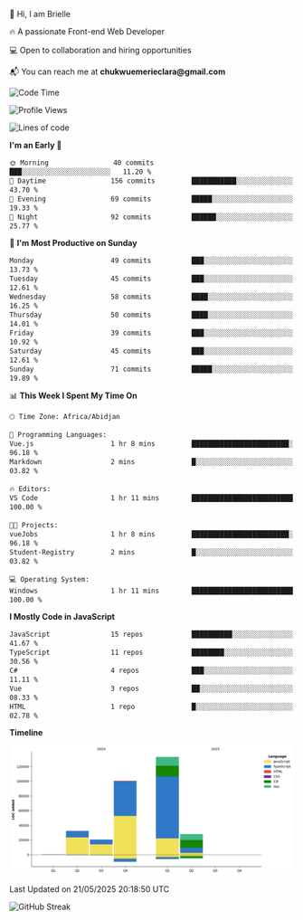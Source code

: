 <div align="left">
  <p>👋 Hi, I am Brielle</p>
  <p>🔥 A passionate Front-end Web Developer</p>
  <p>💻 Open to collaboration and hiring opportunities</p>
  <p>📬 You can reach me at <strong>chukwuemerieclara@gmail.com</strong></p>
</div>


 
 <!--START_SECTION:waka-->
![Code Time](http://img.shields.io/badge/Code%20Time-632%20hrs%2020%20mins-blue)

![Profile Views](http://img.shields.io/badge/Profile%20Views-0-blue)

![Lines of code](https://img.shields.io/badge/From%20Hello%20World%20I%27ve%20Written-313.8%20thousand%20lines%20of%20code-blue)

**I'm an Early 🐤** 

```text
🌞 Morning                40 commits          ███░░░░░░░░░░░░░░░░░░░░░░   11.20 % 
🌆 Daytime                156 commits         ███████████░░░░░░░░░░░░░░   43.70 % 
🌃 Evening                69 commits          █████░░░░░░░░░░░░░░░░░░░░   19.33 % 
🌙 Night                  92 commits          ██████░░░░░░░░░░░░░░░░░░░   25.77 % 
```
📅 **I'm Most Productive on Sunday** 

```text
Monday                   49 commits          ███░░░░░░░░░░░░░░░░░░░░░░   13.73 % 
Tuesday                  45 commits          ███░░░░░░░░░░░░░░░░░░░░░░   12.61 % 
Wednesday                58 commits          ████░░░░░░░░░░░░░░░░░░░░░   16.25 % 
Thursday                 50 commits          ████░░░░░░░░░░░░░░░░░░░░░   14.01 % 
Friday                   39 commits          ███░░░░░░░░░░░░░░░░░░░░░░   10.92 % 
Saturday                 45 commits          ███░░░░░░░░░░░░░░░░░░░░░░   12.61 % 
Sunday                   71 commits          █████░░░░░░░░░░░░░░░░░░░░   19.89 % 
```


📊 **This Week I Spent My Time On** 

```text
🕑︎ Time Zone: Africa/Abidjan

💬 Programming Languages: 
Vue.js                   1 hr 8 mins         ████████████████████████░   96.18 % 
Markdown                 2 mins              █░░░░░░░░░░░░░░░░░░░░░░░░   03.82 % 

🔥 Editors: 
VS Code                  1 hr 11 mins        █████████████████████████   100.00 % 

🐱‍💻 Projects: 
vueJobs                  1 hr 8 mins         ████████████████████████░   96.18 % 
Student-Registry         2 mins              █░░░░░░░░░░░░░░░░░░░░░░░░   03.82 % 

💻 Operating System: 
Windows                  1 hr 11 mins        █████████████████████████   100.00 % 
```

**I Mostly Code in JavaScript** 

```text
JavaScript               15 repos            ██████████░░░░░░░░░░░░░░░   41.67 % 
TypeScript               11 repos            ████████░░░░░░░░░░░░░░░░░   30.56 % 
C#                       4 repos             ███░░░░░░░░░░░░░░░░░░░░░░   11.11 % 
Vue                      3 repos             ██░░░░░░░░░░░░░░░░░░░░░░░   08.33 % 
HTML                     1 repo              █░░░░░░░░░░░░░░░░░░░░░░░░   02.78 % 
```



**Timeline**

![Lines of Code chart](https://raw.githubusercontent.com/Brielle28/Brielle28/main/assets/bar_graph.png)


 Last Updated on 21/05/2025 20:18:50 UTC
<!--END_SECTION:waka-->

![GitHub Streak](https://github-readme-streak-stats.herokuapp.com/?user=Brielle28)



